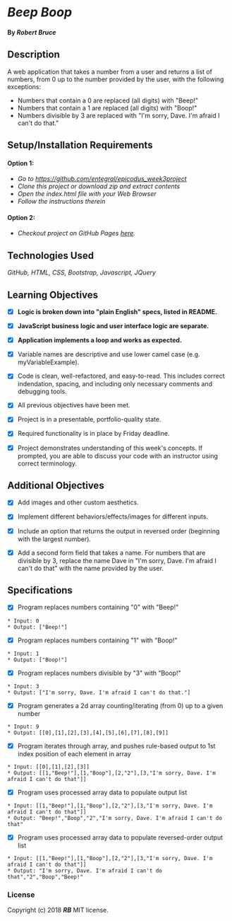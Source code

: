 # _Beep Boop_

#### By _**Robert Bruce**_

## Description

A web application that takes a number from a user and returns a list of numbers, from 0 up to the number provided by the user, with the following exceptions:

* Numbers that contain a 0 are replaced (all digits) with "Beep!"
* Numbers that contain a 1 are replaced (all digits) with "Boop!"
* Numbers divisible by 3 are replaced with "I'm sorry, Dave. I'm afraid I can't do that."


## Setup/Installation Requirements

#### Option 1:

* _Go to https://github.com/entegral/epicodus_week3project_
* _Clone this project or download zip and extract contents_
* _Open the index.html file with your Web Browser_
* _Follow the instructions therein_

#### Option 2:

* _Checkout project on GitHub Pages [here](https://entegral.github.io/epicodus_week3project/)._

## Technologies Used
_GitHub, HTML, CSS, Bootstrap, Javascript, JQuery_

## Learning Objectives

- [x] **Logic is broken down into "plain English" specs, listed in README.**

- [x] **JavaScript business logic and user interface logic are separate.**

- [x] **Application implements a loop and works as expected.**

- [x] Variable names are descriptive and use lower camel case (e.g. myVariableExample).

- [x] Code is clean, well-refactored, and easy-to-read. This includes correct indendation, spacing, and including only necessary comments and debugging tools.

- [x] All previous objectives have been met.

- [x] Project is in a presentable, portfolio-quality state.

- [x] Required functionality is in place by Friday deadline.

- [x] Project demonstrates understanding of this week's concepts. If prompted, you are able to discuss your code with an instructor using correct terminology.

## Additional Objectives

- [x] Add images and other custom aesthetics.

- [x] Implement different behaviors/effects/images for different inputs.

- [x] Include an option that returns the output in reversed order (beginning with the largest number).

- [x] Add a second form field that takes a name. For numbers that are divisible by 3, replace the name Dave in "I'm sorry, Dave. I'm afraid I can't do that" with the name provided by the user.


## Specifications

- [x] Program replaces numbers containing "0" with "Beep!"
```
* Input: 0
* Output: ["Beep!"]
```
- [x] Program replaces numbers containing "1" with "Boop!"
```
* Input: 1
* Output: ["Boop!"]
```
- [x]  Program replaces numbers divisible by "3" with "Boop!"
```
* Input: 3
* Output: ["I'm sorry, Dave. I'm afraid I can't do that."]
```
- [x]  Program generates a 2d array counting/iterating (from 0) up to a given number
```
* Input: 9
* Output: [[0],[1],[2],[3],[4],[5],[6],[7],[8],[9]]
```
- [x]  Program iterates through array, and pushes rule-based output to 1st index position of each element in array
```
* Input: [[0],[1],[2],[3]]
* Output: [[1,"Beep!"],[1,"Boop"],[2,"2"],[3,"I'm sorry, Dave. I'm afraid I can't do that"]]
```
- [x]  Program uses processed array data to populate output list
```
* Input: [[1,"Beep!"],[1,"Boop"],[2,"2"],[3,"I'm sorry, Dave. I'm afraid I can't do that"]]
* Output: "Beep!","Boop","2","I'm sorry, Dave. I'm afraid I can't do that"
```
- [x]  Program uses processed array data to populate reversed-order output list
```
* Input: [[1,"Beep!"],[1,"Boop"],[2,"2"],[3,"I'm sorry, Dave. I'm afraid I can't do that"]]
* Output: "I'm sorry, Dave. I'm afraid I can't do that","2","Boop","Beep!"
```



### License
Copyright (c) 2018 **_RB_** MIT license.
